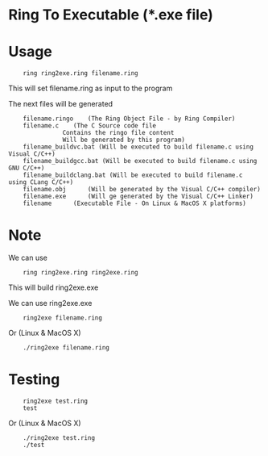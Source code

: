 Ring To Executable (*.exe file)
===============================

Usage
=====

		ring ring2exe.ring filename.ring

This will set filename.ring as input to the program 	

The next files will be generated 

		filename.ringo	  (The Ring Object File - by Ring Compiler)
		filename.c	  (The C Source code file
				   Contains the ringo file content
				   Will be generated by this program)
		filename_buildvc.bat (Will be executed to build filename.c using Visual C/C++)
		filename_buildgcc.bat (Will be executed to build filename.c using GNU C/C++)
		filename_buildclang.bat (Will be executed to build filename.c using CLang C/C++)
		filename.obj	  (Will be generated by the Visual C/C++ compiler) 
		filename.exe 	  (Will ge generated by the Visual C/C++ Linker)
		filename	  (Executable File - On Linux & MacOS X platforms)

Note
====

We can use 

		ring ring2exe.ring ring2exe.ring 

This will build ring2exe.exe

We can use ring2exe.exe 

		ring2exe filename.ring 

Or (Linux & MacOS X)

		./ring2exe filename.ring

Testing 
=======
	
		ring2exe test.ring 
		test 

Or (Linux & MacOS X)

		./ring2exe test.ring 
		./test
